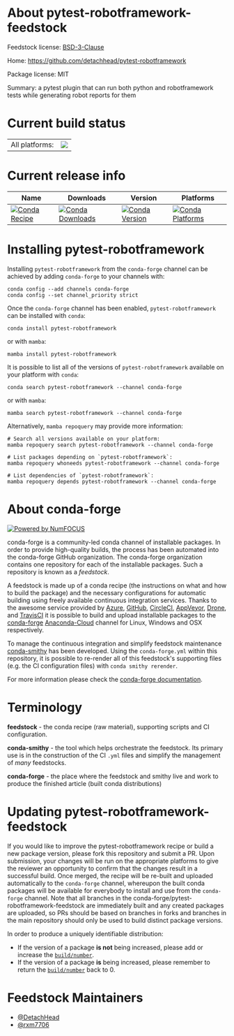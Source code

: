About pytest-robotframework-feedstock
=====================================

Feedstock license: [BSD-3-Clause](https://github.com/conda-forge/pytest-robotframework-feedstock/blob/main/LICENSE.txt)

Home: https://github.com/detachhead/pytest-robotframework

Package license: MIT

Summary: a pytest plugin that can run both python and robotframework tests while generating robot reports for them

Current build status
====================


<table><tr><td>All platforms:</td>
    <td>
      <a href="https://dev.azure.com/conda-forge/feedstock-builds/_build/latest?definitionId=20316&branchName=main">
        <img src="https://dev.azure.com/conda-forge/feedstock-builds/_apis/build/status/pytest-robotframework-feedstock?branchName=main">
      </a>
    </td>
  </tr>
</table>

Current release info
====================

| Name | Downloads | Version | Platforms |
| --- | --- | --- | --- |
| [![Conda Recipe](https://img.shields.io/badge/recipe-pytest--robotframework-green.svg)](https://anaconda.org/conda-forge/pytest-robotframework) | [![Conda Downloads](https://img.shields.io/conda/dn/conda-forge/pytest-robotframework.svg)](https://anaconda.org/conda-forge/pytest-robotframework) | [![Conda Version](https://img.shields.io/conda/vn/conda-forge/pytest-robotframework.svg)](https://anaconda.org/conda-forge/pytest-robotframework) | [![Conda Platforms](https://img.shields.io/conda/pn/conda-forge/pytest-robotframework.svg)](https://anaconda.org/conda-forge/pytest-robotframework) |

Installing pytest-robotframework
================================

Installing `pytest-robotframework` from the `conda-forge` channel can be achieved by adding `conda-forge` to your channels with:

```
conda config --add channels conda-forge
conda config --set channel_priority strict
```

Once the `conda-forge` channel has been enabled, `pytest-robotframework` can be installed with `conda`:

```
conda install pytest-robotframework
```

or with `mamba`:

```
mamba install pytest-robotframework
```

It is possible to list all of the versions of `pytest-robotframework` available on your platform with `conda`:

```
conda search pytest-robotframework --channel conda-forge
```

or with `mamba`:

```
mamba search pytest-robotframework --channel conda-forge
```

Alternatively, `mamba repoquery` may provide more information:

```
# Search all versions available on your platform:
mamba repoquery search pytest-robotframework --channel conda-forge

# List packages depending on `pytest-robotframework`:
mamba repoquery whoneeds pytest-robotframework --channel conda-forge

# List dependencies of `pytest-robotframework`:
mamba repoquery depends pytest-robotframework --channel conda-forge
```


About conda-forge
=================

[![Powered by
NumFOCUS](https://img.shields.io/badge/powered%20by-NumFOCUS-orange.svg?style=flat&colorA=E1523D&colorB=007D8A)](https://numfocus.org)

conda-forge is a community-led conda channel of installable packages.
In order to provide high-quality builds, the process has been automated into the
conda-forge GitHub organization. The conda-forge organization contains one repository
for each of the installable packages. Such a repository is known as a *feedstock*.

A feedstock is made up of a conda recipe (the instructions on what and how to build
the package) and the necessary configurations for automatic building using freely
available continuous integration services. Thanks to the awesome service provided by
[Azure](https://azure.microsoft.com/en-us/services/devops/), [GitHub](https://github.com/),
[CircleCI](https://circleci.com/), [AppVeyor](https://www.appveyor.com/),
[Drone](https://cloud.drone.io/welcome), and [TravisCI](https://travis-ci.com/)
it is possible to build and upload installable packages to the
[conda-forge](https://anaconda.org/conda-forge) [Anaconda-Cloud](https://anaconda.org/)
channel for Linux, Windows and OSX respectively.

To manage the continuous integration and simplify feedstock maintenance
[conda-smithy](https://github.com/conda-forge/conda-smithy) has been developed.
Using the ``conda-forge.yml`` within this repository, it is possible to re-render all of
this feedstock's supporting files (e.g. the CI configuration files) with ``conda smithy rerender``.

For more information please check the [conda-forge documentation](https://conda-forge.org/docs/).

Terminology
===========

**feedstock** - the conda recipe (raw material), supporting scripts and CI configuration.

**conda-smithy** - the tool which helps orchestrate the feedstock.
                   Its primary use is in the construction of the CI ``.yml`` files
                   and simplify the management of *many* feedstocks.

**conda-forge** - the place where the feedstock and smithy live and work to
                  produce the finished article (built conda distributions)


Updating pytest-robotframework-feedstock
========================================

If you would like to improve the pytest-robotframework recipe or build a new
package version, please fork this repository and submit a PR. Upon submission,
your changes will be run on the appropriate platforms to give the reviewer an
opportunity to confirm that the changes result in a successful build. Once
merged, the recipe will be re-built and uploaded automatically to the
`conda-forge` channel, whereupon the built conda packages will be available for
everybody to install and use from the `conda-forge` channel.
Note that all branches in the conda-forge/pytest-robotframework-feedstock are
immediately built and any created packages are uploaded, so PRs should be based
on branches in forks and branches in the main repository should only be used to
build distinct package versions.

In order to produce a uniquely identifiable distribution:
 * If the version of a package **is not** being increased, please add or increase
   the [``build/number``](https://docs.conda.io/projects/conda-build/en/latest/resources/define-metadata.html#build-number-and-string).
 * If the version of a package **is** being increased, please remember to return
   the [``build/number``](https://docs.conda.io/projects/conda-build/en/latest/resources/define-metadata.html#build-number-and-string)
   back to 0.

Feedstock Maintainers
=====================

* [@DetachHead](https://github.com/DetachHead/)
* [@rxm7706](https://github.com/rxm7706/)

